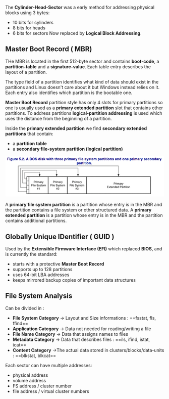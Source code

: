 The **Cylinder-Head-Sector** was a early method for addressing physical blocks using 3 bytes:
- 10 bits for cylinders
- 8 bits for heads
- 6 bits for sectors
Now replaced by **Logical Block Addressing**.

## Master Boot Record ( MBR)
THe MBR is located in the first 512-byte sector and contains **boot-code**, a **partition-table** and a **signature-value**.
Each table entry describes the layout of a partition.

The type field of a partition identifies what kind of data should exist in the partitions and Linux doesn't care about it but Windows instead relies on it.
Each entry also identifies which partition is the bootable one.

**Master Boot Record** partition style has only 4 slots for primary partitions so one is usually used as a **primary extended partition** slot that contains other partitions.
To address partitions **logical-partition addressing** is used which uses the distance from the beginning of a partition.

Inside the **primary extended partition** we find **secondary extended partitions** that contain:
- a **partition table**
- a **secondary file-system partition (logical partition)** 

![](./assets/MBR_LAYOUT.png)

A **primary file system partition** is a partition whose entry is in the MBR and the partition contains a file system or other structured data.
A **primary extended partition** is a partition whose entry is in the MBR and the partition contains additional partitions.

## Globally Unique IDentifier ( GUID )

Used by the **Extensible Firmware Interface (EFI)** which replaced **BIOS**, and is currently the standard:
- starts with a protective **Master Boot Record**
- supports up to 128 partitions
- uses 64-bit LBA addresses
- keeps mirrored backup copies of important data structures

## File System Analysis

Can be divided in :
- **File System Category** -> Layout and Size informations : ==fsstat, fls, ffind==
- **Application Category** -> Data not needed for reading/writing a file
- **File Name Category** -> Data that assigns names to files 
- **Metadata Category** -> Data that describes files : ==ils, ifind, istat, icat==
- **Content Category** ->The actual data stored in clusters/blocks/data-units : ==blkstat, blkcat==

Each sector can have multiple addresses:
- physical address
- volume address
- FS address / cluster number
- file address / virtual cluster numbers

